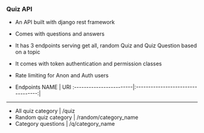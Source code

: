 ### Quiz API
* An API built with django rest framework 
- Comes with questions and answers
- It has 3 endpoints serving get all, random Quiz and Quiz Question based on a topic
- It comes with token authentication and permission classes
- Rate limiting for Anon and Auth users

- Endpoints
NAME                     | URI
:------------------------|:----------------------------------:|
-----------------------------------------------------------------------------
* All quiz category      | /quiz
* Random quiz category   | /random/category_name
* Category questions     | /q/category_name
